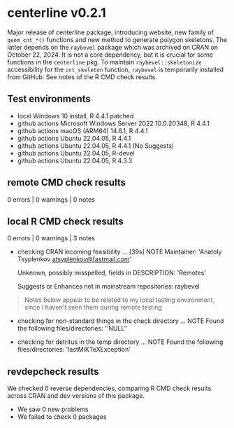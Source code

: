 # centerline v0.2.1
Major release of centerline package, introducing website, new family of
`geom_cnt_*()` functions and new method to generate polygon skeletons. The latter depends on the `raybevel` package which was archived on CRAN on October 22, 2024. It is not a core dependency, but it is crucial for some functions in the `centerline` pkg. To maintain `raybevel::skeletonize` accessibility for the `cnt_skeleton` function, `raybevel` is temporarily installed from GitHub. See notes of the R CMD check results.

## Test environments
* local Windows 10 install, R 4.4.1 patched
* github actions Microsoft Windows Server 2022 10.0.20348, R 4.4.1
* github actions macOS (ARM64) 14.6.1, R 4.4.1
* github actions Ubuntu 22.04.05, R 4.4.1
* github actions Ubuntu 22.04.05, R 4.4.1 (No Suggests)
* github actions Ubuntu 22.04.05, R-devel
* github actions Ubuntu 22.04.05, R 4.3.3

## remote CMD check results
0 errors | 0 warnings | 0 notes

## local R CMD check results
0 errors | 0 warnings | 3 notes

* checking CRAN incoming feasibility ... [39s] NOTE
  Maintainer: 'Anatoly Tsyplenkov <atsyplenkov@fastmail.com>'
  
  Unknown, possibly misspelled, fields in DESCRIPTION:
    'Remotes'
  
  Suggests or Enhances not in mainstream repositories:
    raybevel

> Notes below appear to be related to my local testing environment, since I haven't seen them during remote testing

* checking for non-standard things in the check directory ... NOTE
  Found the following files/directories:
    ''NULL''

* checking for detritus in the temp directory ... NOTE
  Found the following files/directories:
    'lastMiKTeXException'

## revdepcheck results

We checked 0 reverse dependencies, comparing R CMD check results across CRAN and dev versions of this package.

 * We saw 0 new problems
 * We failed to check 0 packages
